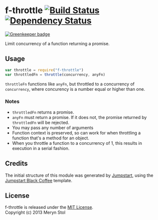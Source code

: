 # f-throttle [![Build Status](https://travis-ci.org/meryn/f-throttle.png?branch=master)](https://travis-ci.org/meryn/f-throttle) [![Dependency Status](https://david-dm.org/meryn/f-throttle.png)](https://david-dm.org/meryn/f-throttle)

[![Greenkeeper badge](https://badges.greenkeeper.io/braveg1rl/f-throttle.svg)](https://greenkeeper.io/)

Limit concurrency of a function returning a promise.

## Usage

```javascript
var throttle = require("f-throttle")
var throttledFn = throttle(concurrency, anyFn)
```

`throttleFn` functions like `anyFn`, but throttled to a concurrency of `concurrency`, where concurency is a number equal or higher than one.

### Notes

* `throttledFn` returns a promise.
* `anyFn` must return a promise. If it does not, the promise returned by `throttledFn` will be rejected.
* You may pass any number of arguments
* Function context is preserved, so can work for when throttling a function that's a method for an object.
* When you throttle a function to a concurrency of 1, this results in execution in a serial fashion.

## Credits

The initial structure of this module was generated by [Jumpstart](https://github.com/meryn/jumpstart), using the [Jumpstart Black Coffee](https://github.com/meryn/jumpstart-black-coffee) template.

## License

f-throttle is released under the [MIT License](http://opensource.org/licenses/MIT).  
Copyright (c) 2013 Meryn Stol  